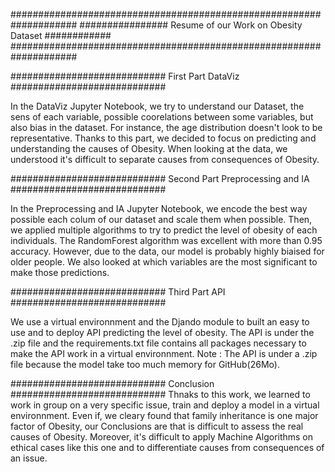 
####################################################################
################  Resume of our Work on Obesity Dataset ############
####################################################################


############################  First Part DataViz ############################

In the DataViz Jupyter Notebook, we try to understand our Dataset, the sens of each variable,
 possible coorelations between some variables, but also  bias in the dataset. For instance, 
the age distribution doesn't look to be representative. Thanks to this part, we decided to focus on 
predicting and understanding the causes of Obesity. When looking at the data, we understood it's difficult to 
separate causes from consequences of Obesity.

############################  Second Part Preprocessing and IA ############################

In the Preprocessing and IA Jupyter Notebook, we encode the best way possible each colum 
of our dataset and scale them when possible. Then, we applied multiple algorithms to try to 
predict the level of obesity of each individuals. The RandomForest algorithm was excellent with more than 0.95 accuracy.
However, due to the data, our model is probably highly biaised for older people. 
We also looked at which variables are the most significant to make those predictions.

############################  Third Part API ############################

We use a virtual environnment and the Djando module to built an easy to use 
and to deploy API predicting the level of obesity. The API is under the .zip file
and the requirements.txt file contains all packages necessary to make the API work in a 
virtual environnment.
Note : The API is under a .zip file because the model take too much memory for GitHub(26Mo).


############################  Conclusion   ############################ 
Thnaks to this work, we learned to work in group on a very specific issue, train and 
deploy a model in a virtual environnment. Even if, we cleary found that family inheritance is one major factor of Obesity, 
our Conclusions are that is difficult to assess the real causes of Obesity.
Moreover, it's difficult to apply Machine Algorithms on ethical cases like this one and to differentiate
causes from consequences of an issue.




